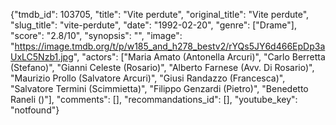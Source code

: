 {"tmdb_id": 103705, "title": "Vite perdute", "original_title": "Vite perdute", "slug_title": "vite-perdute", "date": "1992-02-20", "genre": ["Drame"], "score": "2.8/10", "synopsis": "", "image": "https://image.tmdb.org/t/p/w185_and_h278_bestv2/rYQs5JY6d466EpDp3aUxLC5Nzb1.jpg", "actors": ["Maria Amato (Antonella Arcuri)", "Carlo Berretta (Stefano)", "Gianni Celeste (Rosario)", "Alberto Farnese (Avv. Di Rosario)", "Maurizio Prollo (Salvatore Arcuri)", "Giusi Randazzo (Francesca)", "Salvatore Termini (Scimmietta)", "Filippo Genzardi (Pietro)", "Benedetto Raneli ()"], "comments": [], "recommandations_id": [], "youtube_key": "notfound"}